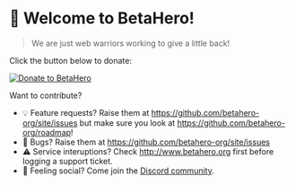 # 👋 Welcome to BetaHero!
> We are just web warriors working to give a little back! 

Click the button below to donate:

[![Donate to BetaHero](https://betahero.org/donate.svg)](https://betahero.org/donate)

Want to contribute? 

* 💡 Feature requests? Raise them at https://github.com/betahero-org/site/issues but make sure you look at https://github.com/betahero-org/roadmap!
* 🐛 Bugs? Raise them at https://github.com/betahero-org/site/issues
* ⚠️ Service interuptions? Check http://www.betahero.org first before logging a support ticket.
* 🦩 Feeling social? Come join the [Discord community](https://betahero.org/chat).
